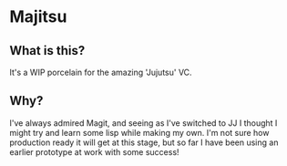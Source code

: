 # Majitsu
## What is this?
It's a WIP porcelain for the amazing 'Jujutsu' VC.
## Why?
I've always admired Magit, and seeing as I've switched to JJ I thought I might try and learn some lisp while making my own. I'm not sure how production ready it will get at this stage, but so far I have been using an earlier prototype at work with some success!
